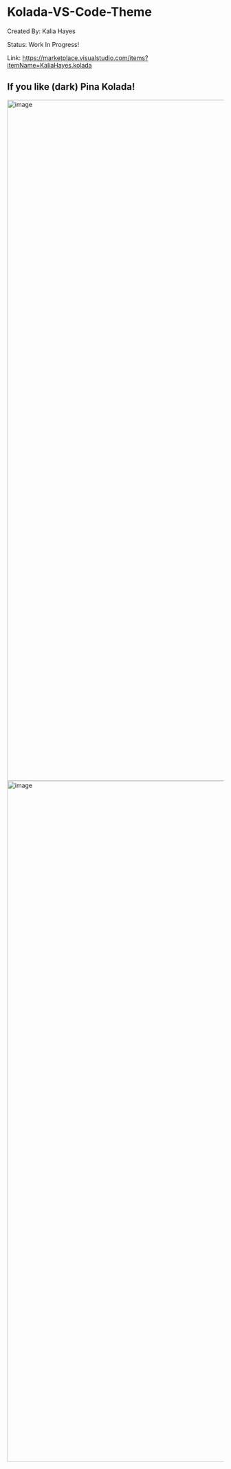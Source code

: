 # Kolada-VS-Code-Theme

Created By: Kalia Hayes

Status: Work In Progress!

Link: https://marketplace.visualstudio.com/items?itemName=KaliaHayes.kolada

If you like (dark) Pina Kolada! 
----
<img width="1579" alt="image" src="https://github.com/KaliaHayes/Kolada-VS-Code-Theme/assets/15077866/738411eb-77c7-4761-87d8-20a1a5a19f23">
<img width="1579" alt="image" src="https://github.com/KaliaHayes/Kolada-VS-Code-Theme/assets/15077866/e2911b1a-6a95-4d48-9b21-994495cfd357">


